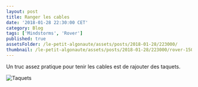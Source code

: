 ```yaml
---
layout: post
title: Ranger les cables
date: '2018-01-28 22:30:00 CET'
category: Blog
tags: ['Mindstorms', 'Rover']
published: true
assetsFolder: /le-petit-algonaute/assets/posts/2018-01-28/223000/
thumbnail: /le-petit-algonaute/assets/posts/2018-01-28/223000/rover-150x150.png
---
```



Un truc assez pratique pour tenir les cables est de rajouter des taquets.

![Taquets](images/taquets.png)

